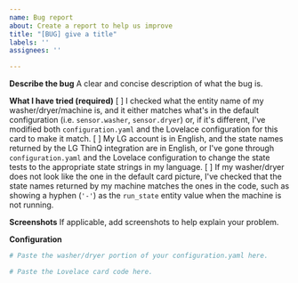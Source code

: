 ```yaml
---
name: Bug report
about: Create a report to help us improve
title: "[BUG] give a title"
labels: ''
assignees: ''

---
```


**Describe the bug**
A clear and concise description of what the bug is.

**What I have tried (required)**
[ ] I checked what the entity name of my washer/dryer/machine is, and it either matches what's in the default configuration (i.e. `sensor.washer`, `sensor.dryer`) or, if it's different, I've modified both `configuration.yaml` and the Lovelace configuration for this card to make it match.
[ ] My LG account is in English, and the state names returned by the LG ThinQ integration are in English, or I've gone through `configuration.yaml` and the Lovelace configuration to change the state tests to the appropriate state strings in my language.
[ ] If my washer/dryer does not look like the one in the default card picture, I've checked that the state names returned by my machine matches the ones in the code, such as showing a hyphen (`'-'`) as the `run_state` entity value when the machine is not running.

**Screenshots**
If applicable, add screenshots to help explain your problem.

**Configuration**
```yaml
# Paste the washer/dryer portion of your configuration.yaml here.
```

```yaml
# Paste the Lovelace card code here.
```
